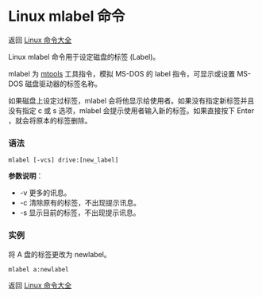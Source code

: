 # Linux mlabel 命令

返回 [Linux 命令大全](https://ahuang007.github.com/Linux-Command)

Linux mlabel 命令用于设定磁盘的标签 (Label)。

mlabel 为 [mtools](https://github.com/ahuang007/Linux-Command/blob/master/mtools.md) 工具指令，模拟 MS-DOS 的 label 指令，可显示或设置 MS-DOS 磁盘驱动器的标签名称。

如果磁盘上设定过标签，mlabel 会将他显示给使用者。如果没有指定新标签并且没有指定 c 或 s 选项，mlabel 会提示使用者输入新的标签。如果直接按下 Enter ，就会将原本的标签删除。

### 语法

```
mlabel [-vcs] drive:[new_label]
```

**参数说明**：

- -v 更多的讯息。
- -c 清除原有的标签，不出现提示讯息。
- -s 显示目前的标签，不出现提示讯息。

### 实例

将 A 盘的标签更改为 newlabel。

```
mlabel a:newlabel
```

返回 [Linux 命令大全](https://ahuang007.github.com/Linux-Command)